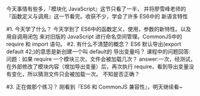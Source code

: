 今天事情有些多，『模块化 JavaScript』这节只看了一半，
并将廖雪峰老师的『函数定义与调用』这一节看完。收获不少，学会了许多 ES6中的
新语言特性

#1. 今天学了什么？
今天学到了 ES6中的函数定义，使用，参数的新特性。以及用自调用闭包 
来对旧版的 JavaScript 进行命名空间管理。CommonJS中的 require 和
import 语句。
#2. 有什么不清楚的概念？
ES6 默认导出(export default 42;)的意思是新创建一个叫 default的
导出变量吗？
课程中的问题回答:
问题：如果 require 一个模块三次，文件会被加载几次？
answer:一次，经测试，在外部修改了模块内容（增加导出变量）后，再次执行 require，看到导出变量没有变化，所以猜测文件只会被加载一次。
不知是否正确？

#3. 正在做那个练习？
刚看到『ES6 和 CommonJS 兼容性』，明天继续看~